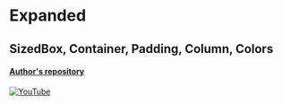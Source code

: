 # Expanded
## SizedBox, Container, Padding, Column, Colors
#### [Author's repository](https://github.com/TheTechDesigner/Expanded)

[![YouTube](https://img.youtube.com/vi/Tx7NwLubVRM/0.jpg)](https://youtu.be/Tx7NwLubVRM "Expanded | SizedBox, Container, Padding, Column, Colors")